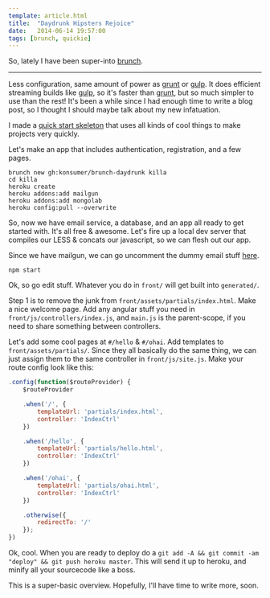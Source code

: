 ```yaml
---
template: article.html
title:  "Daydrunk Hipsters Rejoice"
date:   2014-06-14 19:57:00
tags: [brunch, quickie]
---
```


So, lately I have been super-into [brunch](http://brunch.io).

---

Less configuration, same amount of power as [grunt](http://gruntjs.com/) or [gulp](http://gulpjs.com/). It does efficient streaming builds like [gulp](http://gulpjs.com/), so it's faster than [grunt](http://gruntjs.com/), but so much simpler to use than the rest! It's been a while since I had enough time to write a blog post, so I thought I should maybe talk about my new infatuation.

I made a [quick start skeleton](https://github.com/konsumer/brunch-daydrunk) that uses all kinds of cool things to make projects very quickly.

Let's make an app that includes authentication, registration, and a few pages.

```
brunch new gh:konsumer/brunch-daydrunk killa
cd killa
heroku create
heroku addons:add mailgun
heroku addons:add mongolab
heroku config:pull --overwrite
```

So, now we have email service, a database, and an app all ready to get started with. It's all free & awesome. Let's fire up a local dev server that compiles our LESS & concats our javascript, so we can flesh out our app.

Since we have mailgun, we can go uncomment the dummy email stuff [here](https://github.com/konsumer/brunch-daydrunk/blob/a5e3943c9d3d913247073165800c35040fc6bbee/server/routes/auth.js#L6-L7).


```
npm start
```

Ok, so go edit stuff. Whatever you do in `front/` will get built into `generated/`.

Step 1 is to remove the junk from `front/assets/partials/index.html`.  Make a nice welcome page. Add any angular stuff you need in `front/js/controllers/index.js`, and `main.js` is the parent-scope, if you need to share something between controllers.

Let's add some cool pages at `#/hello` & `#/ohai`. Add templates to `front/assets/partials/`. Since they all basically do the same thing, we can just assign them to the same controller in `front/js/site.js`. Make your route config look like this:

```javascript
.config(function($routeProvider) {
    $routeProvider

    .when('/', {
        templateUrl: 'partials/index.html',
        controller: 'IndexCtrl'
    })

    .when('/hello', {
        templateUrl: 'partials/hello.html',
        controller: 'IndexCtrl'
    })

    .when('/ohai', {
        templateUrl: 'partials/ohai.html',
        controller: 'IndexCtrl'
    })

    .otherwise({
        redirectTo: '/'
    });
})
```

Ok, cool. When you are ready to deploy do a `git add -A && git commit -am "deploy" && git push heroku master`. This will send it up to heroku, and minify all your sourcecode like a boss.

This is a super-basic overview. Hopefully, I'll have time to write more, soon.